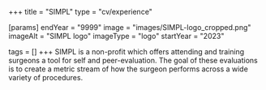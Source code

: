 +++
title = "SIMPL"
type = "cv/experience"

[params]
  endYear = "9999"
  image = "images/SIMPL-logo_cropped.png"
  imageAlt = "SIMPL logo"
  imageType = "logo"
  startYear = "2023"

tags = []
+++
SIMPL is a non-profit which offers attending and training surgeons a tool for self and peer-evaluation.  The goal of these evaluations is to create a metric stream of how the surgeon performs across a wide variety of procedures.
